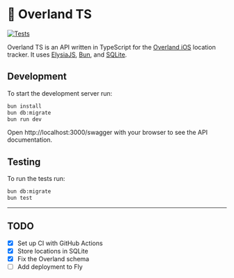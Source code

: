 # 📍 Overland TS

[![Tests](https://github.com/max/overland-ts/actions/workflows/tests.yaml/badge.svg)](https://github.com/max/overland-ts/actions/workflows/tests.yaml)

Overland TS is an API written in TypeScript for the [Overland iOS](https://github.com/aaronpk/Overland-iOS) location tracker. It uses [ElysiaJS](https://elysiajs.com/), [Bun](https://bun.sh/), and [SQLite](https://www.sqlite.org/).

## Development

To start the development server run:

```bash
bun install
bun db:migrate
bun run dev
```

Open http://localhost:3000/swagger with your browser to see the API documentation.

## Testing

To run the tests run:

```bash
bun db:migrate
bun test
```

---

## TODO

- [x] Set up CI with GitHub Actions
- [x] Store locations in SQLite
- [x] Fix the Overland schema
- [ ] Add deployment to Fly
